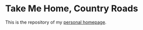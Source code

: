 # Take Me Home, Country Roads

This is the repository of my [personal homepage](https://mustafizur-r.github.io/).
